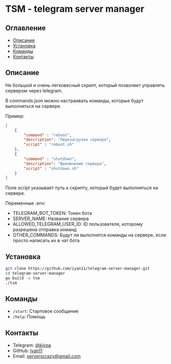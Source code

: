 # TSM - telegram server manager

## Оглавление

- [Описание](#описание)
- [Установка](#установка)
- [Команды](#команды)
- [Контакты](#контакты)

## Описание
Не большой и очень легковесный скрипт, который позволяет управлять сервером через telegram.

В commands.json можно настраивать команды, которые будут выполняться на сервере.

Пример:

```json
[
    {
        "command" : "reboot",
        "description": "Перезагрузка сервера",
        "script" : "reboot.sh"
    },
    {
        "command" : "shutdown",
        "description": "Выключение сервера",
        "script" : "shutdown.sh"
    }
]
```
Поле script указывает путь к скрипту, который будет выполняться на сервере.

Переменные .env:

- TELEGRAM_BOT_TOKEN: Токен бота
- SERVER_NAME: Название сервера
- ALLOWED_TELEGRAM_USER_ID: ID пользователя, которому разрешена отправка команд
- OTHER_COMMANDS: Будут ли выполнятся команды на сервере, если просто написать их в чат бота

## Установка

```bash
git clone https://github.com/iyan11/telegram-server-manager.git
cd telegram-server-manager
go build -o tsm
./tsm
```

## Команды

- `/start`: Стартовое сообщение
- `/help`: Помощь

## Контакты

- Telegram: [@kivpa](https://t.me/kivpa)
- GitHub: [iyan11](https://github.com/iyan11)
- Email: [serverscrazy@gmail.com](mailto:serverscrazy@gmail.com)